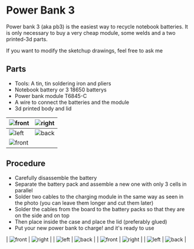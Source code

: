 # Power Bank 3

Power bank 3 (aka pb3) is the easiest way to recycle notebook batteries. It is only necessary to buy a very cheap module, some welds and a two printed-3d parts.


If you want to modify the sketchup drawings, feel free to ask me

## Parts

- Tools: A tin, tin soldering iron and pliers
- Notebook battery or 3 18650 batterys
- Power bank module T6845-C 
- A wire to connect the batteries and the module
- 3d printed body and lid

| ![front](imgs/0-tools.jpeg) | ![right](imgs/1-battery.jpeg) |
| - | - |
| ![left](imgs/2-module.jpeg) | ![back](imgs/3-body.jpeg) |
| ![front](imgs/4-top.jpeg) | |

## Procedure

- Carefully disassemble the battery
- Separate the battery pack and assemble a new one with only 3 cells in parallel
- Solder two cables to the charging module in the same way as seen in the photo (you can leave them longer and cut them later)
- Solder the cables from the board to the battery packs so that they are on the side and on top
- Then place inside the case and place the lid (preferably glued)
- Put your new power bank to charge! and it's ready to use

| ![front](imgs/5-step1.jpeg) | ![right](imgs/6-step2.jpeg) |
| ![left](imgs/7-step3.jpeg) | ![back](imgs/8-step4.jpeg) |
| ![front](imgs/9-step5.jpeg) | ![right](imgs/10-step6.jpeg) |
| ![left](imgs/11-step7.jpeg) | ![back](imgs/12-step8.jpeg) |







 
